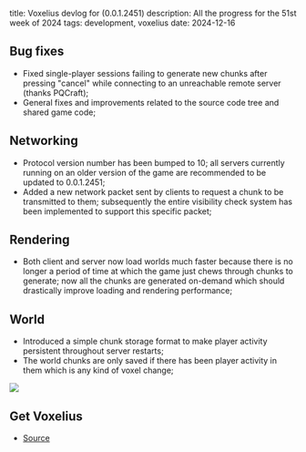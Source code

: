 title: Voxelius devlog for (0.0.1.2451)
description: All the progress for the 51st week of 2024
tags: development, voxelius
date: 2024-12-16

## Bug fixes
* Fixed single-player sessions failing to generate new chunks after pressing "cancel" while connecting to an unreachable remote server (thanks PQCraft);  
* General fixes and improvements related to the source code tree and shared game code;  

## Networking
* Protocol version number has been bumped to 10; all servers currently running on an older version of the game are recommended to be updated to 0.0.1.2451;  
* Added a new network packet sent by clients to request a chunk to be transmitted to them; subsequently the entire visibility check system has been implemented to support this specific packet;  

## Rendering
* Both client and server now load worlds much faster because there is no longer a period of time at which the game just chews through chunks to generate; now all the chunks are generated on-demand which should drastically improve loading and rendering performance;  

## World
* Introduced a simple chunk storage format to make player activity persistent throughout server restarts;  
* The world chunks are only saved if there has been player activity in them which is any kind of voxel change;  

![](2024-12-16.voxelius-devlog/353546187294.png)  

## Get Voxelius
 
* [Source](https://github.com/untolabs/voxelius)  
